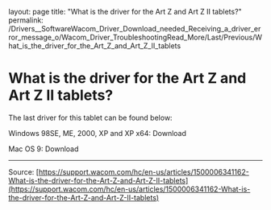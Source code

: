 layout: page
title: "What is the driver for the Art Z and Art Z II tablets?"
permalink: /Drivers__SoftwareWacom_Driver_Download_needed_Receiving_a_driver_error_message_o/Wacom_Driver_TroubleshootingRead_More/Last/Previous/What_is_the_driver_for_the_Art_Z_and_Art_Z_II_tablets

# What is the driver for the Art Z and Art Z II tablets?

The last driver for this tablet can be found below:


Windows 98SE, ME, 2000, XP and XP x64: Download


Mac OS 9: Download

---
Source: [https://support.wacom.com/hc/en-us/articles/1500006341162-What-is-the-driver-for-the-Art-Z-and-Art-Z-II-tablets](https://support.wacom.com/hc/en-us/articles/1500006341162-What-is-the-driver-for-the-Art-Z-and-Art-Z-II-tablets)
